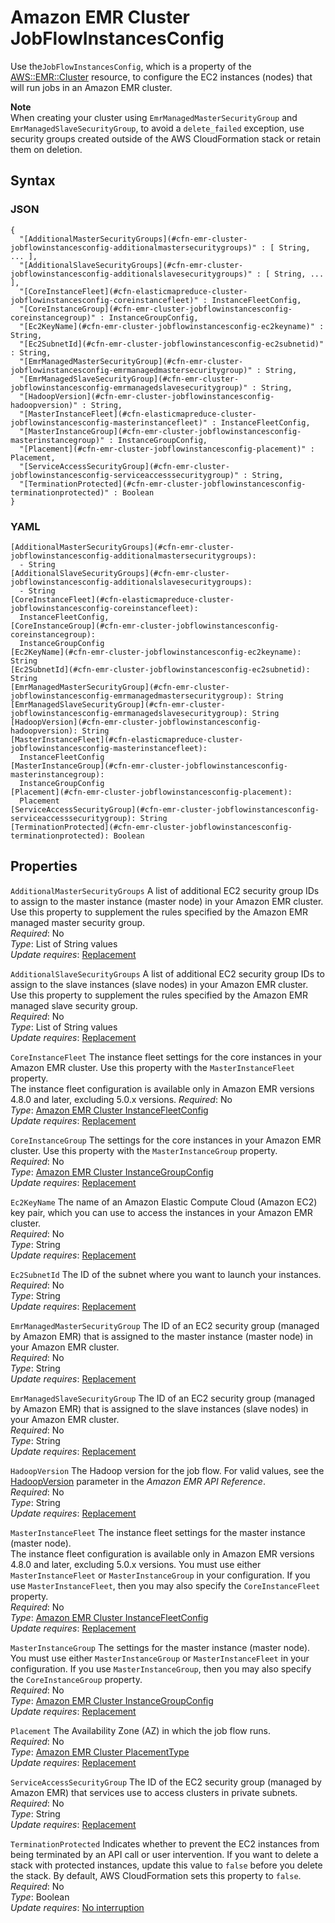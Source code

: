 # Amazon EMR Cluster JobFlowInstancesConfig<a name="aws-properties-emr-cluster-jobflowinstancesconfig"></a>

Use the`JobFlowInstancesConfig`, which is a property of the [AWS::EMR::Cluster](aws-resource-emr-cluster.md) resource, to configure the EC2 instances \(nodes\) that will run jobs in an Amazon EMR cluster\.

**Note**  
When creating your cluster using `EmrManagedMasterSecurityGroup` and `EmrManagedSlaveSecurityGroup`, to avoid a `delete_failed` exception, use security groups created outside of the AWS CloudFormation stack or retain them on deletion\.

## Syntax<a name="w3ab2c21c14e1098b7"></a>

### JSON<a name="aws-properties-emr-cluster-jobflowinstancesconfig-syntax.json"></a>

```
{
  "[AdditionalMasterSecurityGroups](#cfn-emr-cluster-jobflowinstancesconfig-additionalmastersecuritygroups)" : [ String, ... ],
  "[AdditionalSlaveSecurityGroups](#cfn-emr-cluster-jobflowinstancesconfig-additionalslavesecuritygroups)" : [ String, ... ],
  "[CoreInstanceFleet](#cfn-elasticmapreduce-cluster-jobflowinstancesconfig-coreinstancefleet)" : InstanceFleetConfig,
  "[CoreInstanceGroup](#cfn-emr-cluster-jobflowinstancesconfig-coreinstancegroup)" : InstanceGroupConfig,
  "[Ec2KeyName](#cfn-emr-cluster-jobflowinstancesconfig-ec2keyname)" : String,
  "[Ec2SubnetId](#cfn-emr-cluster-jobflowinstancesconfig-ec2subnetid)" : String,
  "[EmrManagedMasterSecurityGroup](#cfn-emr-cluster-jobflowinstancesconfig-emrmanagedmastersecuritygroup)" : String,
  "[EmrManagedSlaveSecurityGroup](#cfn-emr-cluster-jobflowinstancesconfig-emrmanagedslavesecuritygroup)" : String,
  "[HadoopVersion](#cfn-emr-cluster-jobflowinstancesconfig-hadoopversion)" : String,
  "[MasterInstanceFleet](#cfn-elasticmapreduce-cluster-jobflowinstancesconfig-masterinstancefleet)" : InstanceFleetConfig,
  "[MasterInstanceGroup](#cfn-emr-cluster-jobflowinstancesconfig-masterinstancegroup)" : InstanceGroupConfig,
  "[Placement](#cfn-emr-cluster-jobflowinstancesconfig-placement)" : Placement,
  "[ServiceAccessSecurityGroup](#cfn-emr-cluster-jobflowinstancesconfig-serviceaccesssecuritygroup)" : String,
  "[TerminationProtected](#cfn-emr-cluster-jobflowinstancesconfig-terminationprotected)" : Boolean
}
```

### YAML<a name="aws-properties-emr-cluster-jobflowinstancesconfig-syntax.yaml"></a>

```
[AdditionalMasterSecurityGroups](#cfn-emr-cluster-jobflowinstancesconfig-additionalmastersecuritygroups):
  - String
[AdditionalSlaveSecurityGroups](#cfn-emr-cluster-jobflowinstancesconfig-additionalslavesecuritygroups):
  - String
[CoreInstanceFleet](#cfn-elasticmapreduce-cluster-jobflowinstancesconfig-coreinstancefleet):
  InstanceFleetConfig,
[CoreInstanceGroup](#cfn-emr-cluster-jobflowinstancesconfig-coreinstancegroup):
  InstanceGroupConfig
[Ec2KeyName](#cfn-emr-cluster-jobflowinstancesconfig-ec2keyname): String
[Ec2SubnetId](#cfn-emr-cluster-jobflowinstancesconfig-ec2subnetid): String
[EmrManagedMasterSecurityGroup](#cfn-emr-cluster-jobflowinstancesconfig-emrmanagedmastersecuritygroup): String
[EmrManagedSlaveSecurityGroup](#cfn-emr-cluster-jobflowinstancesconfig-emrmanagedslavesecuritygroup): String
[HadoopVersion](#cfn-emr-cluster-jobflowinstancesconfig-hadoopversion): String
[MasterInstanceFleet](#cfn-elasticmapreduce-cluster-jobflowinstancesconfig-masterinstancefleet):
  InstanceFleetConfig
[MasterInstanceGroup](#cfn-emr-cluster-jobflowinstancesconfig-masterinstancegroup):
  InstanceGroupConfig
[Placement](#cfn-emr-cluster-jobflowinstancesconfig-placement):
  Placement
[ServiceAccessSecurityGroup](#cfn-emr-cluster-jobflowinstancesconfig-serviceaccesssecuritygroup): String
[TerminationProtected](#cfn-emr-cluster-jobflowinstancesconfig-terminationprotected): Boolean
```

## Properties<a name="w3ab2c21c14e1098b9"></a>

`AdditionalMasterSecurityGroups`  <a name="cfn-emr-cluster-jobflowinstancesconfig-additionalmastersecuritygroups"></a>
A list of additional EC2 security group IDs to assign to the master instance \(master node\) in your Amazon EMR cluster\. Use this property to supplement the rules specified by the Amazon EMR managed master security group\.  
*Required*: No  
*Type*: List of String values  
*Update requires*: [Replacement](using-cfn-updating-stacks-update-behaviors.md#update-replacement)

`AdditionalSlaveSecurityGroups`  <a name="cfn-emr-cluster-jobflowinstancesconfig-additionalslavesecuritygroups"></a>
A list of additional EC2 security group IDs to assign to the slave instances \(slave nodes\) in your Amazon EMR cluster\. Use this property to supplement the rules specified by the Amazon EMR managed slave security group\.  
*Required*: No  
*Type*: List of String values  
*Update requires*: [Replacement](using-cfn-updating-stacks-update-behaviors.md#update-replacement)

`CoreInstanceFleet`  <a name="cfn-elasticmapreduce-cluster-jobflowinstancesconfig-coreinstancefleet"></a>
The instance fleet settings for the core instances in your Amazon EMR cluster\. Use this property with the `MasterInstanceFleet` property\.  
The instance fleet configuration is available only in Amazon EMR versions 4\.8\.0 and later, excluding 5\.0\.x versions\.
*Required*: No  
*Type*: [Amazon EMR Cluster InstanceFleetConfig](aws-properties-elasticmapreduce-cluster-instancefleetconfig.md)  
*Update requires*: [Replacement](using-cfn-updating-stacks-update-behaviors.md#update-replacement)

`CoreInstanceGroup`  <a name="cfn-emr-cluster-jobflowinstancesconfig-coreinstancegroup"></a>
The settings for the core instances in your Amazon EMR cluster\. Use this property with the `MasterInstanceGroup` property\.  
*Required*: No  
*Type*: [Amazon EMR Cluster InstanceGroupConfig](aws-properties-emr-cluster-jobflowinstancesconfig-instancegroupconfig.md)  
*Update requires*: [Replacement](using-cfn-updating-stacks-update-behaviors.md#update-replacement)

`Ec2KeyName`  <a name="cfn-emr-cluster-jobflowinstancesconfig-ec2keyname"></a>
The name of an Amazon Elastic Compute Cloud \(Amazon EC2\) key pair, which you can use to access the instances in your Amazon EMR cluster\.  
*Required*: No  
*Type*: String  
*Update requires*: [Replacement](using-cfn-updating-stacks-update-behaviors.md#update-replacement)

`Ec2SubnetId`  <a name="cfn-emr-cluster-jobflowinstancesconfig-ec2subnetid"></a>
The ID of the subnet where you want to launch your instances\.  
*Required*: No  
*Type*: String  
*Update requires*: [Replacement](using-cfn-updating-stacks-update-behaviors.md#update-replacement)

`EmrManagedMasterSecurityGroup`  <a name="cfn-emr-cluster-jobflowinstancesconfig-emrmanagedmastersecuritygroup"></a>
The ID of an EC2 security group \(managed by Amazon EMR\) that is assigned to the master instance \(master node\) in your Amazon EMR cluster\.  
*Required*: No  
*Type*: String  
*Update requires*: [Replacement](using-cfn-updating-stacks-update-behaviors.md#update-replacement)

`EmrManagedSlaveSecurityGroup`  <a name="cfn-emr-cluster-jobflowinstancesconfig-emrmanagedslavesecuritygroup"></a>
The ID of an EC2 security group \(managed by Amazon EMR\) that is assigned to the slave instances \(slave nodes\) in your Amazon EMR cluster\.  
*Required*: No  
*Type*: String  
*Update requires*: [Replacement](using-cfn-updating-stacks-update-behaviors.md#update-replacement)

`HadoopVersion`  <a name="cfn-emr-cluster-jobflowinstancesconfig-hadoopversion"></a>
The Hadoop version for the job flow\. For valid values, see the [HadoopVersion](http://docs.aws.amazon.com/ElasticMapReduce/latest/API/API_JobFlowInstancesConfig.html) parameter in the *Amazon EMR API Reference*\.  
*Required*: No  
*Type*: String  
*Update requires*: [Replacement](using-cfn-updating-stacks-update-behaviors.md#update-replacement)

`MasterInstanceFleet`  <a name="cfn-elasticmapreduce-cluster-jobflowinstancesconfig-masterinstancefleet"></a>
The instance fleet settings for the master instance \(master node\)\.  
The instance fleet configuration is available only in Amazon EMR versions 4\.8\.0 and later, excluding 5\.0\.x versions\.
You must use either `MasterInstanceFleet` or `MasterInstanceGroup` in your configuration\. If you use `MasterInstanceFleet`, then you may also specify the `CoreInstanceFleet` property\.  
*Required*: No  
*Type*: [Amazon EMR Cluster InstanceFleetConfig](aws-properties-elasticmapreduce-cluster-instancefleetconfig.md)  
*Update requires*: [Replacement](using-cfn-updating-stacks-update-behaviors.md#update-replacement)

`MasterInstanceGroup`  <a name="cfn-emr-cluster-jobflowinstancesconfig-masterinstancegroup"></a>
The settings for the master instance \(master node\)\.  
You must use either `MasterInstanceGroup` or `MasterInstanceFleet` in your configuration\. If you use `MasterInstanceGroup`, then you may also specify the `CoreInstanceGroup` property\.  
*Required*: No  
*Type*: [Amazon EMR Cluster InstanceGroupConfig](aws-properties-emr-cluster-jobflowinstancesconfig-instancegroupconfig.md)  
*Update requires*: [Replacement](using-cfn-updating-stacks-update-behaviors.md#update-replacement)

`Placement`  <a name="cfn-emr-cluster-jobflowinstancesconfig-placement"></a>
The Availability Zone \(AZ\) in which the job flow runs\.  
*Required*: No  
*Type*: [Amazon EMR Cluster PlacementType](aws-properties-emr-cluster-jobflowinstancesconfig-placementtype.md)  
*Update requires*: [Replacement](using-cfn-updating-stacks-update-behaviors.md#update-replacement)

`ServiceAccessSecurityGroup`  <a name="cfn-emr-cluster-jobflowinstancesconfig-serviceaccesssecuritygroup"></a>
The ID of the EC2 security group \(managed by Amazon EMR\) that services use to access clusters in private subnets\.  
*Required*: No  
*Type*: String  
*Update requires*: [Replacement](using-cfn-updating-stacks-update-behaviors.md#update-replacement)

`TerminationProtected`  <a name="cfn-emr-cluster-jobflowinstancesconfig-terminationprotected"></a>
Indicates whether to prevent the EC2 instances from being terminated by an API call or user intervention\. If you want to delete a stack with protected instances, update this value to `false` before you delete the stack\. By default, AWS CloudFormation sets this property to `false`\.  
*Required*: No  
*Type*: Boolean  
*Update requires*: [No interruption](using-cfn-updating-stacks-update-behaviors.md#update-no-interrupt)